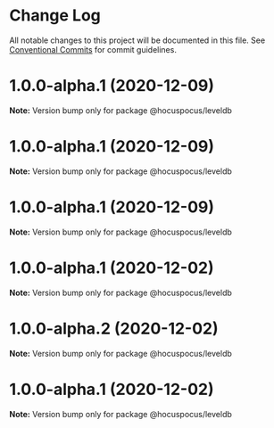 # Change Log

All notable changes to this project will be documented in this file.
See [Conventional Commits](https://conventionalcommits.org) for commit guidelines.

# 1.0.0-alpha.1 (2020-12-09)

**Note:** Version bump only for package @hocuspocus/leveldb





# 1.0.0-alpha.1 (2020-12-09)

**Note:** Version bump only for package @hocuspocus/leveldb





# 1.0.0-alpha.1 (2020-12-09)

**Note:** Version bump only for package @hocuspocus/leveldb





# 1.0.0-alpha.1 (2020-12-02)

**Note:** Version bump only for package @hocuspocus/leveldb





# 1.0.0-alpha.2 (2020-12-02)

**Note:** Version bump only for package @hocuspocus/leveldb





# 1.0.0-alpha.1 (2020-12-02)

**Note:** Version bump only for package @hocuspocus/leveldb
